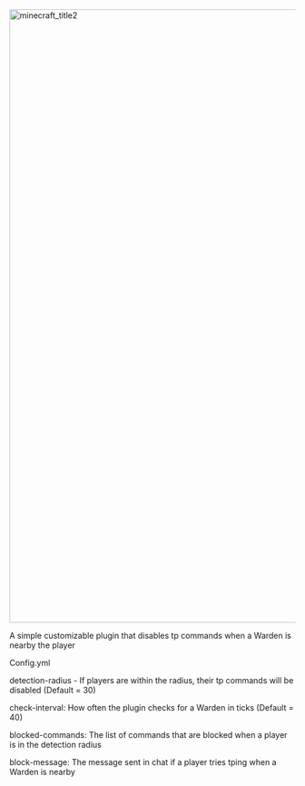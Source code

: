 
<img width="1920" height="1080" alt="minecraft_title2" src="https://github.com/user-attachments/assets/bc06a533-b768-4674-ba9b-a544d8a8298b" />

A simple customizable plugin that disables tp commands when a Warden is nearby the player

Config.yml

detection-radius - If players are within the radius, their tp commands will be disabled (Default = 30)

check-interval: How often the plugin checks for a Warden in ticks (Default = 40)

blocked-commands: The list of commands that are blocked when a player is in the detection radius

block-message: The message sent in chat if a player tries tping when a Warden is nearby
